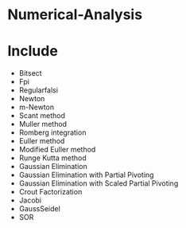 # Numerical-Analysis

# Include
* Bitsect
* Fpi
* Regularfalsi
* Newton
* m-Newton
* Scant method
* Muller method
* Romberg integration
* Euller method
* Modified Euller method
* Runge Kutta method
* Gaussian Elimination
* Gaussian Elimination with Partial Pivoting
* Gaussian Elimination with Scaled Partial Pivoting
* Crout Factorization
* Jacobi
* GaussSeidel
* SOR

